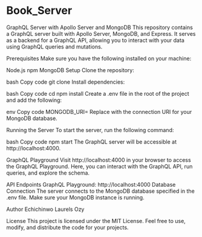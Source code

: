 # Book_Server

GraphQL Server with Apollo Server and MongoDB
This repository contains a GraphQL server built with Apollo Server, MongoDB, and Express. It serves as a backend for a GraphQL API, allowing you to interact with your data using GraphQL queries and mutations.

Prerequisites
Make sure you have the following installed on your machine:

Node.js
npm
MongoDB
Setup
Clone the repository:

bash
Copy code
git clone <repository-url>
Install dependencies:

bash
Copy code
cd <repository-folder>
npm install
Create a .env file in the root of the project and add the following:

env
Copy code
MONGODB_URI=<your-mongodb-uri>
Replace <your-mongodb-uri> with the connection URI for your MongoDB database.

Running the Server
To start the server, run the following command:

bash
Copy code
npm start
The GraphQL server will be accessible at http://localhost:4000.

GraphQL Playground
Visit http://localhost:4000 in your browser to access the GraphQL Playground. Here, you can interact with the GraphQL API, run queries, and explore the schema.

API Endpoints
GraphQL Playground: http://localhost:4000
Database Connection
The server connects to the MongoDB database specified in the .env file. Make sure your MongoDB instance is running.

Author
Echichinwo Laurels Ozy

License
This project is licensed under the MIT License. Feel free to use, modify, and distribute the code for your projects.
